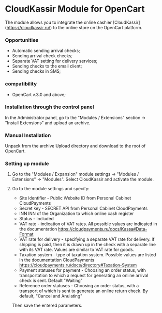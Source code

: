# CloudKassir Module for OpenCart

The module allows you to integrate the online cashier [CloudKassir] (https://cloudkassir.ru/) to the online store on the OpenCart platform.

### Opportunities
* Automatic sending arrival checks;
* Sending arrival check checks;
* Separate VAT setting for delivery services;
* Sending checks to the email client;
* Sending checks in SMS;

### compatibility
* OpenCart v.3.0 and above;
### Installation through the control panel

In the Administrator panel, go to the "Modules / Extensions" section -> "Install Extensions" and upload an archive.

### Manual Installation

Unpack from the archive Upload directory and download to the root of OpenCart.

### Setting up module

1. Go to the "Modules / Expansion" module settings -> "Modules / Extensions" -> "Modules".
Select CloudKassir and activate the module.
2. Go to the module settings and specify:
    * Site Identifier - Public Website ID from Personal Cabinet CloudPayments
    * Secret key - SECRET API from Personal Cabinet CloudPayments
    * INN INN of the Organization to which online cash register
    * Status - Included
    * VAT rate - indication of VAT rates.
        All possible values ​​are indicated in the documentation https://cloudpayments.ru/docs/Kassa#Data-Format
    * VAT rate for delivery - specifying a separate VAT rate for delivery.
        If shipping is paid, then it is drawn up in the check with a separate line with its VAT rate.
        Values ​​are similar to VAT rate for goods.
    * Taxation system - type of taxation system.
        Possible values ​​are listed in the documentation CloudPayments https://cloudpayments.ru/docs/directory#Taxation-System
    * Payment statuses for payment - Choosing an order status, with transportation to which a request for generating an online arrival check is sent. Default "Waiting"
    * Reference order statuses - Choosing an order status, with a transport of which is sent to generate an online return check. By default, "Cancel and Anulating"

    Then save the entered parameters.
    
